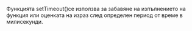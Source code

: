 Функцията setTimeout()се използва за забавяне на изпълнението на функция или оценката на израз след определен период от време в милисекунди.
